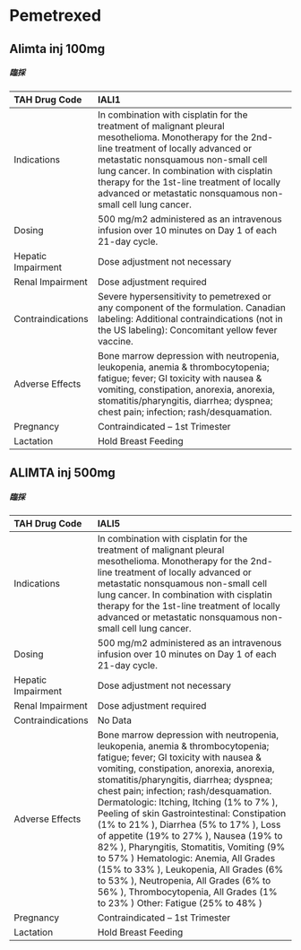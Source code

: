 # Pemetrexed

## Alimta inj 100mg

##### 臨採

| TAH Drug Code      | IALI1                                                                                                                                                                                                                                                                                                                                          |
|:-------------------|:-----------------------------------------------------------------------------------------------------------------------------------------------------------------------------------------------------------------------------------------------------------------------------------------------------------------------------------------------|
| Indications        | In combination with cisplatin for the treatment of malignant pleural mesothelioma. Monotherapy for the 2nd-line treatment of locally advanced or metastatic nonsquamous non-small cell lung cancer. In combination with cisplatin therapy for the 1st-line treatment of locally advanced or metastatic nonsquamous non-small cell lung cancer. |
| Dosing             | 500 mg/m2 administered as an intravenous infusion over 10 minutes on Day 1 of each 21-day cycle.                                                                                                                                                                                                                                               |
| Hepatic Impairment | Dose adjustment not necessary                                                                                                                                                                                                                                                                                                                  |
| Renal Impairment   | Dose adjustment required                                                                                                                                                                                                                                                                                                                       |
| Contraindications  | Severe hypersensitivity to pemetrexed or any component of the formulation. Canadian labeling: Additional contraindications (not in the US labeling): Concomitant yellow fever vaccine.                                                                                                                                                         |
| Adverse Effects    | Bone marrow depression with neutropenia, leukopenia, anemia & thrombocytopenia; fatigue; fever; GI toxicity with nausea & vomiting, constipation, anorexia, anorexia, stomatitis/pharyngitis, diarrhea; dyspnea; chest pain; infection; rash/desquamation.                                                                                     |
| Pregnancy          | Contraindicated – 1st Trimester                                                                                                                                                                                                                                                                                                                |
| Lactation          | Hold Breast Feeding                                                                                                                                                                                                                                                                                                                            |

## ALIMTA inj 500mg

##### 臨採

| TAH Drug Code      | IALI5                                                                                                                                                                                                                                                                                                                                                                                                                                                                                                                                                                                                                                                                                            |
|:-------------------|:-------------------------------------------------------------------------------------------------------------------------------------------------------------------------------------------------------------------------------------------------------------------------------------------------------------------------------------------------------------------------------------------------------------------------------------------------------------------------------------------------------------------------------------------------------------------------------------------------------------------------------------------------------------------------------------------------|
| Indications        | In combination with cisplatin for the treatment of malignant pleural mesothelioma. Monotherapy for the 2nd-line treatment of locally advanced or metastatic nonsquamous non-small cell lung cancer. In combination with cisplatin therapy for the 1st-line treatment of locally advanced or metastatic nonsquamous non-small cell lung cancer.                                                                                                                                                                                                                                                                                                                                                   |
| Dosing             | 500 mg/m2 administered as an intravenous infusion over 10 minutes on Day 1 of each 21-day cycle.                                                                                                                                                                                                                                                                                                                                                                                                                                                                                                                                                                                                 |
| Hepatic Impairment | Dose adjustment not necessary                                                                                                                                                                                                                                                                                                                                                                                                                                                                                                                                                                                                                                                                    |
| Renal Impairment   | Dose adjustment required                                                                                                                                                                                                                                                                                                                                                                                                                                                                                                                                                                                                                                                                         |
| Contraindications  | No Data                                                                                                                                                                                                                                                                                                                                                                                                                                                                                                                                                                                                                                                                                          |
| Adverse Effects    | Bone marrow depression with neutropenia, leukopenia, anemia & thrombocytopenia; fatigue; fever; GI toxicity with nausea & vomiting, constipation, anorexia, anorexia, stomatitis/pharyngitis, diarrhea; dyspnea; chest pain; infection; rash/desquamation. Dermatologic: Itching, Itching (1% to 7% ), Peeling of skin Gastrointestinal: Constipation (1% to 21% ), Diarrhea (5% to 17% ), Loss of appetite (19% to 27% ), Nausea (19% to 82% ), Pharyngitis, Stomatitis, Vomiting (9% to 57% ) Hematologic: Anemia, All Grades (15% to 33% ), Leukopenia, All Grades (6% to 53% ), Neutropenia, All Grades (6% to 56% ), Thrombocytopenia, All Grades (1% to 23% ) Other: Fatigue (25% to 48% ) |
| Pregnancy          | Contraindicated – 1st Trimester                                                                                                                                                                                                                                                                                                                                                                                                                                                                                                                                                                                                                                                                  |
| Lactation          | Hold Breast Feeding                                                                                                                                                                                                                                                                                                                                                                                                                                                                                                                                                                                                                                                                              |

